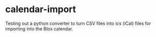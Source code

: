 calendar-import
===============

Testing out a python converter to turn CSV files into ics (iCal) files for importing into the Blox calendar.

